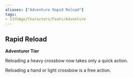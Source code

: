 ```yaml
---
aliases: ["Adventure Rapid Reload"]
tags: 
- 13thAge/Characters/Feats/Adventure
---
```


## Rapid Reload

__Adventurer Tier__

Reloading a heavy crossbow now takes only a quick action. 

Reloading a hand or light crossbow is a free action.